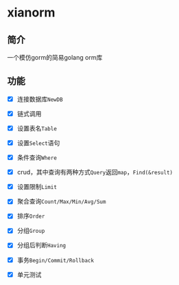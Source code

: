 # xianorm

## 简介

一个模仿gorm的简易golang orm库

## 功能

- [x] 连接数据库`NewDB`
- [x] 链式调用
- [x] 设置表名`Table`

- [x] 设置`Select`语句
- [x] 条件查询`Where`
- [x] crud，其中查询有两种方式`Query`返回`map`，`Find(&result)`
- [x] 设置限制`Limit`
- [x] 聚合查询`Count/Max/Min/Avg/Sum`
- [x]  排序`Order`
- [x] 分组`Group`
- [x] 分组后判断`Having`
- [x] 事务`Begin/Commit/Rollback`

- [x] 单元测试